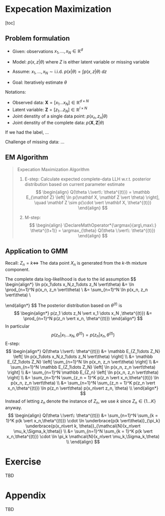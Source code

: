 # Expecation Maximization

[toc]

## Problem formulation

* Given: observations $x_1,\dots, x_N \in\mathbb R^d$​

* Model: $p(x,z \vert \theta)$ where $Z$ is either latent variable or missing variable
* Assume: $x_1,\dots, x_N \sim \text{i.i.d. } p(x \vert\theta) = \int p(x,z \vert\theta) \:dz$​
* Goal: Iteratively estimate $\theta$​

Notations:

* Observed data: $\mathbf X = [x_1 \dots x_N] \in\mathbb R^{d \times N}$​
* Latent variable: $\mathbf Z = [z_1 \dots z_N] \in\mathbb R^{l \times N}$​
* Joint denstity of a single data point: $p(x_n, z_n \vert \theta)$​
* Joint denstity of the complete data: $p(\mathbf X, \mathbf Z \vert \theta)$

If we had the label, ...

Challenge of missing data: ...

## EM Algorithm

> Expecation Maximization Algorithm
>
> 1. E-step: Calculate expected complete-data LLH w.r.t. posterior distribution based on current parameter estimate
>    $$
>    \begin{align}
>    Q(\theta \:\vert\: \theta^{(t)}) = \mathbb E_{\mathbf Z} \left[ \ln p(\mathbf X, \mathbf Z \vert \theta) \right], \quad \mathbf Z \sim p(\cdot \vert \mathbf X, \theta^{(t)})
>    \end{align}
>    $$
>
> 2. M-step:
>    $$
>    \begin{align}
>    \DeclareMathOperator*{\argmax}{arg\,max\:}
>    \theta^{(t+1)} = \argmax_{\theta} Q(\theta \:\vert\: \theta^{(t)})
>    \end{align}
>    $$

## Application to GMM

Recall: $Z_n = k \iff$ The data point $X_n$ is generated from the $k$-th mixture component.

The complete data log-likelihood is due to the iid assumption
$$
\begin{align*}
\ln p(x_1\dots x_N,z_1\dots z_N \vert\theta)
&= \ln \prod_{n=1}^N p(x_n, z_n \vert\theta) \\
&= \sum_{n=1}^N \ln p(x_n, z_n \vert\theta) \\

\end{align*}
$$
The posterior distribution based on $\theta^{(t)}$ is
$$
\begin{align*}
p(z_1 \dots z_N \vert x_1 \dots x_N ,\theta^{(t)})
&= \prod_{n=1}^N p(z_n \vert x_n, \theta^{(t)})
\end{align*}
$$
In particular
$$
p(z_n \vert x_1 \dots x_N ,\theta^{(t)}) = p(z_n \vert x_n ,\theta^{(t)})
$$
E-step:
$$
\begin{align*}
Q(\theta \:\vert\: \theta^{(t)})
&= \mathbb E_{Z_1\dots Z_N} \left[ \ln p(x_1\dots x_N,z_1\dots z_N \vert\theta) \right] \\
&= \mathbb E_{Z_1\dots Z_N} \left[ \sum_{n=1}^N \ln p(x_n, z_n \vert\theta)  \right] \\
&= \sum_{n=1}^N \mathbb E_{Z_1\dots Z_N} \left[ \ln p(x_n, z_n \vert\theta)  \right] \\
&= \sum_{n=1}^N \mathbb E_{Z_n} \left[ \ln p(x_n, z_n \vert\theta)  \right] \\
&= \sum_{n=1}^N \sum_{z_n = 1}^K p(z_n \vert x_n,\theta^{(t)}) \ln p(x_n, z_n \vert\theta)  \\
&= \sum_{n=1}^N \sum_{z_n = 1}^K p(z_n \vert x_n,\theta^{(t)}) \ln p(z_n \vert\theta) p(x_n\vert z_n, \theta)  \\
\end{align*}
$$
Instead of letting $z_n$ denote the instance of $Z_n$, we use $k$ since $Z_n \in\{1 \dots K \}$ anyway.
$$
\begin{align}
Q(\theta \:\vert\: \theta^{(t)})
&= \sum_{n=1}^N \sum_{k = 1}^K p(k \vert x_n,\theta^{(t)}) \cdot \ln \underbrace{p(k \vert\theta)}_{\pi_k} \underbrace{p(x_n\vert k, \theta)}_{\mathcal{N}(x_n\vert \mu_k,\Sigma_k,\theta)}  \\
&= \sum_{n=1}^N \sum_{k = 1}^K p(k \vert x_n,\theta^{(t)}) \cdot \ln \pi_k \mathcal{N}(x_n\vert \mu_k,\Sigma_k,\theta)  \\
\end{align}
$$

# Exercise

TBD

# Appendix

TBD
